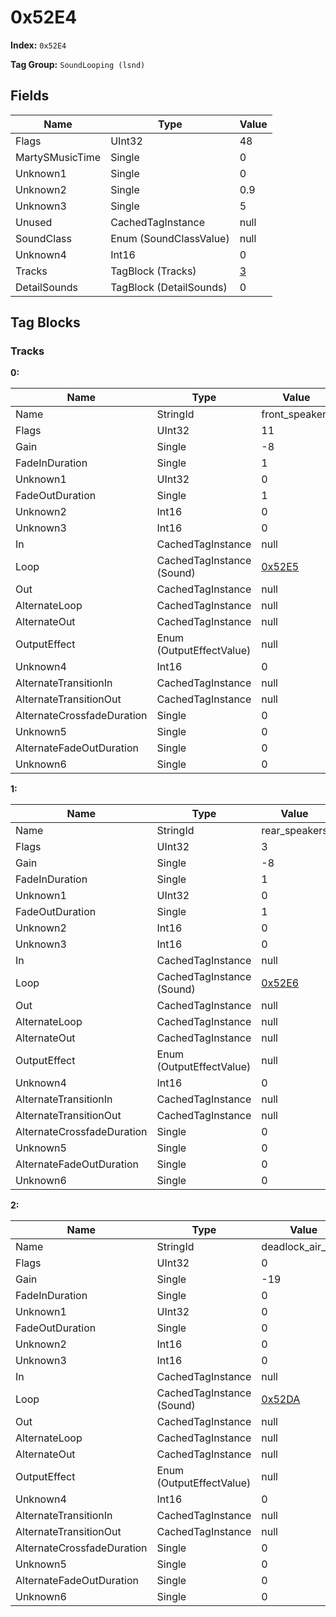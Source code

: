 # 0x52E4

**Index:** ```0x52E4```

**Tag Group:** ```SoundLooping (lsnd)```

## Fields

Name	| Type	| Value
---	|---	|---	|
Flags	|UInt32	|48
MartySMusicTime	|Single	|0
Unknown1	|Single	|0
Unknown2	|Single	|0.9
Unknown3	|Single	|5
Unused	|CachedTagInstance	|null
SoundClass	|Enum (SoundClassValue)	|null
Unknown4	|Int16	|0
Tracks	|TagBlock (Tracks)	|[3](#tracks)
DetailSounds	|TagBlock (DetailSounds)	|0


## Tag Blocks

### Tracks

**0:**

Name	| Type	| Value
---	|---	|---	|
Name	|StringId	|front_speakers
Flags	|UInt32	|11
Gain	|Single	|-8
FadeInDuration	|Single	|1
Unknown1	|UInt32	|0
FadeOutDuration	|Single	|1
Unknown2	|Int16	|0
Unknown3	|Int16	|0
In	|CachedTagInstance	|null
Loop	|CachedTagInstance (Sound)	|[0x52E5](../Sound/52E5.md)
Out	|CachedTagInstance	|null
AlternateLoop	|CachedTagInstance	|null
AlternateOut	|CachedTagInstance	|null
OutputEffect	|Enum (OutputEffectValue)	|null
Unknown4	|Int16	|0
AlternateTransitionIn	|CachedTagInstance	|null
AlternateTransitionOut	|CachedTagInstance	|null
AlternateCrossfadeDuration	|Single	|0
Unknown5	|Single	|0
AlternateFadeOutDuration	|Single	|0
Unknown6	|Single	|0


**1:**

Name	| Type	| Value
---	|---	|---	|
Name	|StringId	|rear_speakers
Flags	|UInt32	|3
Gain	|Single	|-8
FadeInDuration	|Single	|1
Unknown1	|UInt32	|0
FadeOutDuration	|Single	|1
Unknown2	|Int16	|0
Unknown3	|Int16	|0
In	|CachedTagInstance	|null
Loop	|CachedTagInstance (Sound)	|[0x52E6](../Sound/52E6.md)
Out	|CachedTagInstance	|null
AlternateLoop	|CachedTagInstance	|null
AlternateOut	|CachedTagInstance	|null
OutputEffect	|Enum (OutputEffectValue)	|null
Unknown4	|Int16	|0
AlternateTransitionIn	|CachedTagInstance	|null
AlternateTransitionOut	|CachedTagInstance	|null
AlternateCrossfadeDuration	|Single	|0
Unknown5	|Single	|0
AlternateFadeOutDuration	|Single	|0
Unknown6	|Single	|0


**2:**

Name	| Type	| Value
---	|---	|---	|
Name	|StringId	|deadlock_air_light
Flags	|UInt32	|0
Gain	|Single	|-19
FadeInDuration	|Single	|0
Unknown1	|UInt32	|0
FadeOutDuration	|Single	|0
Unknown2	|Int16	|0
Unknown3	|Int16	|0
In	|CachedTagInstance	|null
Loop	|CachedTagInstance (Sound)	|[0x52DA](../Sound/52DA.md)
Out	|CachedTagInstance	|null
AlternateLoop	|CachedTagInstance	|null
AlternateOut	|CachedTagInstance	|null
OutputEffect	|Enum (OutputEffectValue)	|null
Unknown4	|Int16	|0
AlternateTransitionIn	|CachedTagInstance	|null
AlternateTransitionOut	|CachedTagInstance	|null
AlternateCrossfadeDuration	|Single	|0
Unknown5	|Single	|0
AlternateFadeOutDuration	|Single	|0
Unknown6	|Single	|0


